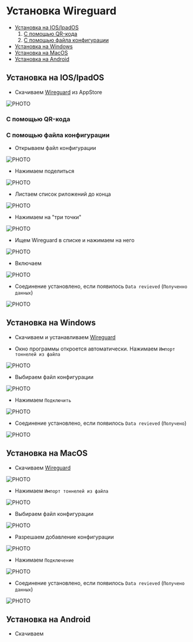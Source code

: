 # Установка Wireguard
* [Установка на IOS/IpadOS](#chapter-0)
  1. [С помощью QR-кода](#chapter-01)
  2. [С помощью файла конфигурации](#chapter-02)
* [Установка на Windows](#chapter-1)
* [Установка на MacOS](#chapter-2)
* [Установка на Android](#chapter-3)

<a id="chapter-0"></a>
## Установка на IOS/IpadOS

- Скачиваем [Wireguard](https://apps.apple.com/ru/app/wireguard/id1441195209?l=en-GB) из AppStore

![PHOTO](https://github.com/kro-72/wireguard_installation/blob/main/ios/24-08-20%2012-53-06%203264.png)

<a id="chapter-01"></a>
### С помощью QR-кода



<a id="chapter-02"></a>
### С помощью файла конфигурации

- Открываем файл конфигурации
  
![PHOTO](https://github.com/kro-72/wireguard_installation/blob/main/ios/24-08-20%2012-54-24%203265.png)

- Нажимаем поделиться
  
![PHOTO](https://github.com/kro-72/wireguard_installation/blob/main/ios/24-08-20%2012-54-28%203266.png)

- Листаем список риложений до конца
  
![PHOTO](https://github.com/kro-72/wireguard_installation/blob/main/ios/24-08-20%2012-54-38%203267.png)

- Нажимаем на "три точки"

![PHOTO](https://github.com/kro-72/wireguard_installation/blob/main/ios/24-08-20%2012-54-43%203268.png)

- Ищем Wireguard в списке и нажимаем на него

![PHOTO](https://github.com/kro-72/wireguard_installation/blob/main/ios/24-08-20%2012-54-55%203269.png)

- Включаем

![PHOTO](https://github.com/kro-72/wireguard_installation/blob/main/ios/24-08-20%2012-55-02%203270.png)

- Соединение установлено, если появилось `Data revieved` (`Полученно данных`)

![PHOTO](https://github.com/kro-72/wireguard_installation/blob/main/ios/24-08-20%2012-55-27%203271.png)

<a id="chapter-1"></a>
## Установка на Windows
- Скачиваем и устанавливаем [Wireguard](https://github.com/kro-72/wireguard_installation/raw/main/windows/wireguard-installer.exe)

- Окно программы откроется автоматически. Нажимаем `Импорт тоннелей из файла`

![PHOTO](https://github.com/kro-72/wireguard_installation/blob/main/windows/Снимок%20экрана%202024-08-20%20124153.png)

- Выбираем файл конфигурации

![PHOTO](https://github.com/kro-72/wireguard_installation/blob/main/windows/Снимок%20экрана%202024-08-20%20124334.png)

- Нажимаем `Подключить`

![PHOTO](https://github.com/kro-72/wireguard_installation/blob/main/windows/Снимок%20экрана%202024-08-20%20124500.png)

- Соединение установлено, если появилось `Data revieved` (`Получено`)

![PHOTO](https://github.com/kro-72/wireguard_installation/blob/main/windows/Снимок%20экрана%202024-08-20%20124638.png)

<a id="chapter-2"></a>
## Установка на MacOS
- Скачиваем [Wireguard](https://apps.apple.com/ru/app/wireguard/id1451685025?mt=12)

![PHOTO](https://github.com/kro-72/wireguard_installation/blob/main/macos/Снимок%20экрана%202024-08-20%20в%2012.22.55.png)

- Нажимаем `Импорт тоннелей из файла`

![PHOTO](https://github.com/kro-72/wireguard_installation/blob/main/macos/Снимок%20экрана%202024-08-20%20в%2012.23.59.png)

- Выбираем файл конфигурации

![PHOTO](https://github.com/kro-72/wireguard_installation/blob/main/macos/Снимок%20экрана%202024-08-20%20в%2012.27.14.png)

- Разрешаем добавление конфигурации

![PHOTO](https://github.com/kro-72/wireguard_installation/blob/main/macos/Снимок%20экрана%202024-08-20%20в%2012.27.36.png)

- Нажимаем `Подключение`

![PHOTO](https://github.com/kro-72/wireguard_installation/blob/main/macos/Снимок%20экрана%202024-08-20%20в%2012.28.12.png)

- Соединение установлено, если появилось `Data revieved` (`Получено данных`)

![PHOTO](https://github.com/kro-72/wireguard_installation/blob/main/macos/Снимок%20экрана%202024-08-20%20в%2012.28.24.png)

<a id="chapter-3"></a>
## Установка на Android
- Скачиваем
